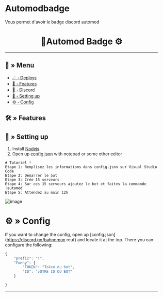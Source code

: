 # Automodbadge
Vous permet d'avoir le badge discord automod
<h1 align="center">
 🌿Automod Badge ⚙
</h1>

---
## <a id="menu"></a>🔱 » Menu

- [☄・Deploys](#deploys)
- [🔰・Features](#features)
- [🌌・Discord](https://discord.gg/jetebaise)
- [🎉・Setting up](#setup)
- [⚙・Config](#config)

## <a id="features"></a>🛠 » Features


## <a id="setup"></a> 📁 » Setting up

1. Install [Nodejs](https://nodejs.org/)
2. Open up [config.json](https://discord.gg/zM6ZN9UfRs) with notepad or some other editor
```
# Tutoriel !
Etape 1: Remplisez les informations dans config.json sur Visual Studio Code
Etape 2: Démarrer le bot
Etape 3: Crée 15 serveurs 
Etape 4: Sur ces 15 serveurs ajoutez le bot et faites la commande !automod
Etape 5: Attendez au moin 12h 
```
![image](https://user-images.githubusercontent.com/131973782/234865613-76d45689-a0fe-4fc3-828f-85ecadff7e4d.png)

# <a id="config"></a>⚙ » Config

If you want to change the config, open up [config.json](https://discord.gg/bahnnmon reuf) and locate it at the top. There you can configure the following:

```js
{
    "prefix": "!",
    "Funny": {
        "TOKEN": "Token du bot", 
        "ID": "vOTRE ID OU BOT" 
    }

}

```

---
